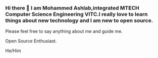 ### Hi there 👋 I am Mohammed Ashlab,integrated MTECH Computer Science Engineering VITC.I really love to learn things about new technology and I am new to open source.
Please feel free to say anything about me and guide me.

Open Source Enthusiast.

He/Him

<!--

- 🌱 I’m currently learning Python
- 🤔 I’m looking for help with open source
- 😄 Pronouns: He/Him
- ⚡ Fun fact: I am an extrovert
-->
